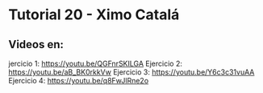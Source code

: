 ﻿# Tutorial 20 - Ximo Catalá



## Videos en:



jercicio 1: https://youtu.be/QGFnrSKILGA
Ejercicio 2: https://youtu.be/aB_BK0rkkVw
Ejercicio 3: https://youtu.be/Y6c3c31vuAA
Ejercicio 4: https://youtu.be/q8FwJlRne2o